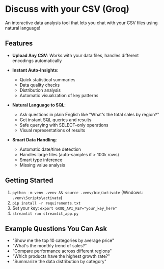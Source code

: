 # Discuss with your CSV (Groq)

An interactive data analysis tool that lets you chat with your CSV files using natural language!

## Features

- **Upload Any CSV**: Works with your data files, handles different encodings automatically
- **Instant Auto-Insights**: 
  - Quick statistical summaries
  - Data quality checks
  - Distribution analysis
  - Automatic visualization of key patterns

- **Natural Language to SQL**: 
  - Ask questions in plain English like "What's the total sales by region?"
  - Get instant SQL queries and results
  - Safe querying with SELECT-only operations
  - Visual representations of results

- **Smart Data Handling**:
  - Automatic date/time detection
  - Handles large files (auto-samples if > 100k rows)
  - Smart type inference
  - Missing value analysis

## Getting Started

1) `python -m venv .venv && source .venv/bin/activate` (Windows: `.venv\Scripts\activate`)
2) `pip install -r requirements.txt`
3) Set your key: `export GROQ_API_KEY="your_key_here"` 
4) `streamlit run streamlit_app.py`

## Example Questions You Can Ask

- "Show me the top 10 categories by average price"
- "What's the monthly trend of sales?"
- "Compare performance across different regions"
- "Which products have the highest growth rate?"
- "Summarize the data distribution by category"
